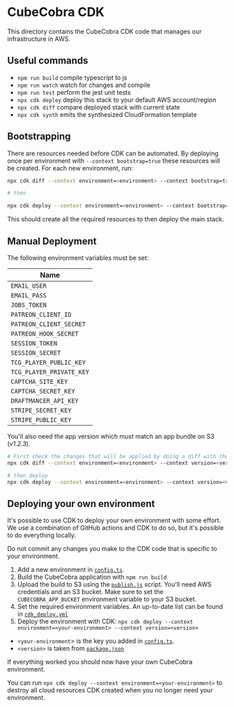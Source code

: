 # CubeCobra CDK

This directory contains the CubeCobra CDK code that manages our infrastructure in AWS.

## Useful commands

* `npm run build`   compile typescript to js
* `npm run watch`   watch for changes and compile
* `npm run test`    perform the jest unit tests
* `npx cdk deploy`  deploy this stack to your default AWS account/region
* `npx cdk diff`    compare deployed stack with current state
* `npx cdk synth`   emits the synthesized CloudFormation template

## Bootstrapping

There are resources needed before CDK can be automated. By deploying once per environment with `--context bootstrap=true`
these resources will be created. For each new environment, run:

```bash
npx cdk diff --context environment=<environment> --context bootstrap=true

# then

npx cdk deploy --context environment=<environment> --context bootstrap=true
```

This should create all the required resources to then deploy the main stack.

## Manual Deployment

The following environment variables must be set:

| Name                     |
|--------------------------|
| `EMAIL_USER`             |
| `EMAIL_PASS`             |
| `JOBS_TOKEN`             |
| `PATREON_CLIENT_ID`      |
| `PATREON_CLIENT_SECRET`  |
| `PATREON_HOOK_SECRET`    |
| `SESSION_TOKEN`          |
| `SESSION_SECRET`         |
| `TCG_PLAYER_PUBLIC_KEY`  |
| `TCG_PLAYER_PRIVATE_KEY` |
| `CAPTCHA_SITE_KEY`       |
| `CAPTCHA_SECRET_KEY`     |
| `DRAFTMANCER_API_KEY`    |
| `STRIPE_SECRET_KEY`      |
| `STRIPE_PUBLIC_KEY`      |

You'll also need the app version which must match an app bundle on S3 (_v1.2.3_).

```bash
# First check the changes that will be applied by doing a diff with the live environment
npx cdk diff --context environment=<environment> --context version=<version>

# then deploy
npx cdk deploy --context environment=<environment> --context version=<version>
```

## Deploying your own environment

It's possible to use CDK to deploy your own environment with some effort. We use a combination of GitHub actions and
CDK to do so, but it's possible to do everything locally.

Do not commit any changes you make to the CDK code that is specific to your environment.

1. Add a new environment in [`config.ts`](./config.ts).
2. Build the CubeCobra application with `npm run build`
3. Upload the build to S3 using the [`publish.js`](./../scripts/publish.js) script. You'll need AWS credentials and
   an S3 bucket. Make sure to set the `CUBECOBRA_APP_BUCKET` environment variable to your S3 bucket.
4. Set the required environment variables. An up-to-date list can be found in [
   `cdk_deploy.yml`](./../.github/workflows/cdk_deploy.yml)
5. Deploy the environment with CDK:
   `npx cdk deploy --context environment=<your-environment> --context version=<version>`

* `<your-environment`> is the key you added in [`config.ts`](./config.ts).
* `<version>` is taken from [`package.json`](./../package.json)

If everything worked you should now have your own CubeCobra environment.

You can run `npx cdk deploy --context environment=<your-environment>` to destroy all cloud resources CDK created when
you no longer need your environment.